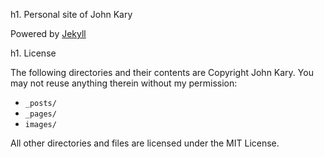 h1. Personal site of John Kary

Powered by [Jekyll](http://github.com/mojombo/jekyll)

h1. License

The following directories and their contents are Copyright John Kary. You may not reuse anything therein without my permission:

* `_posts/`
* `_pages/`
* `images/`

All other directories and files are licensed under the MIT License.